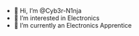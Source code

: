 - 👋 Hi, I’m @Cyb3r-N1nja
- 👀 I’m interested in Electronics
- 🌱 I’m currently an Electronics Apprentice


<!---
Cyb3r-N1nja/Cyb3r-N1nja is a ✨ special ✨ repository because its `README.md` (this file) appears on your GitHub profile.
You can click the Preview link to take a look at your changes.
--->

